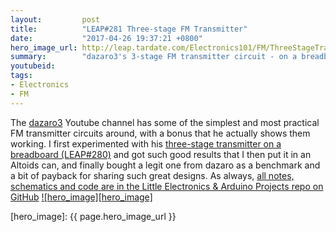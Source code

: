```yaml
---
layout:         post
title:          "LEAP#281 Three-stage FM Transmitter"
date:           "2017-04-26 19:37:21 +0800"
hero_image_url: http://leap.tardate.com/Electronics101/FM/ThreeStageTransmitter/assets/ThreeStageTransmitter_build.jpg
summary:        "dazaro3's 3-stage FM transmitter circuit - on a breadboard, in a can, and the real deal"
youtubeid:
tags:
- Electronics
- FM
---
```



The [dazaro3](https://www.youtube.com/channel/UCU5ca_ymxbKi9GqVH7BMxbg) Youtube channel has some of the simplest and most practical FM transmitter circuits around, with a bonus that he actually shows them working.
I first experimented with his
[three-stage transmitter on a breadboard (LEAP#280)](https://github.com/tardate/LittleArduinoProjects/tree/master/Electronics101/FM/BreadboardTransmitter)
and got such good results that I then put it in an Altoids can, and finally bought a legit one from dazaro
as a benchmark and a bit of payback for sharing such great designs.
As always, [all notes, schematics and code are in the Little Electronics & Arduino Projects repo on GitHub][project]
[![hero_image][hero_image]][project]

[leap]: http://leap.tardate.com
[project]: https://github.com/tardate/LittleArduinoProjects/tree/master/Electronics101/FM/ThreeStageTransmitter
[hero_image]: {{ page.hero_image_url }}
